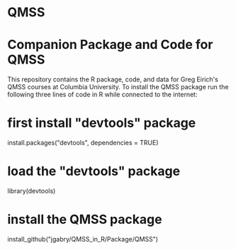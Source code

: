QMSS
====


Companion Package and Code for QMSS
=======
This repository contains the R package, code, and data for Greg Eirich's QMSS courses at Columbia University. To install the QMSS package run the following three lines of code in R while connected to the internet:


# first install "devtools" package 
install.packages("devtools", dependencies = TRUE)

# load the "devtools" package
library(devtools)

# install the QMSS package
install_github("jgabry/QMSS_in_R/Package/QMSS")

